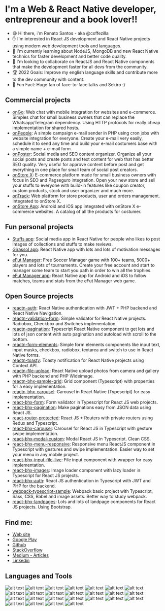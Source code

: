 # I'm a Web & React Native developer, entrepreneur and a book lover!!

- 😄 Hi there, i'm Renato Santos - aka @coffezilla
- ✋ I'm interested in React JS development and React Native projects using modern web development tools and languages.
- 📓 I'm currently learning about NodeJS, MongoDB and new React Native technics for faster development and better code quality.
- 🤝 I'm looking to collaborate on ReactJS and React Native components that make the development faster for all devs from the community.
- 🏆 2022 Goals: Improve my english language skills and contribute more to the dev community with content.
- 🌟 Fun Fact: Huge fan of face-to-face talks and Sekiro :)

## Commercial projects

- [onGo](https://www.bhxsites.com.br/atendimento-para-site): Web chat with mobile integration for websites and e-commerce. Simples chat for small business owners that can replace the Whatsapp/Telegram dependency. Using HTTP protocols for really cheap implementation for shared hosts.
- [onPeople](https://www.bhxsites.com.br/sistema-disparo-de-email): A simple campaign e-mail sender in PHP using cron jobs with website integration for everyone. Create your e-mail very easily, schedule it to send any time and build your e-mail costumers base with a simple name + e-mail form.
- [onPoster](https://www.bhxsites.com.br/organizador-posts-social-media): Social media and SEO content organizer. Organize all your social posts and create posts and text content for web that has better SEO quality. Very useful for approve content before post and get everything in one place for small team of social post creators.
- [onStore X](https://www.bhxsites.com.br/criar-loja-virtual-bh): E-commerce platform made for small business owners with focus in SEO and Pagseguro integration. Open your new store and sell your stuffs to everyone with build-in features like coupon creator, custom products, stock and user organizer and much more.
- [onTrack](https://www.bhxsites.com.br/gerenciamento-de-produtos): Web platform for store products, user and orders management. Integrated to onStore X.
- [onStore App](https://www.bhxsites.com.br/aplicativo-de-venda): Android and iOS app integrated with onStore X e-commerce websites. A catalog of all the products for costumer.

## Fun personal projects

- [Stuffs app](https://play.google.com/store/apps/details?id=stuffs.bhxsites.com): Social media app in React Native for people who likes to post images of collections and stuffs to make reviews.
- [Girassol app](https://play.google.com/store/apps/details?id=girassol.bhxsites.com): React Native app with lots and lots of motivation messages for you.
- [eFut Manager](https://efm.bhxsites.com.br/landpage): Free Soccer Manager game with 100+ teams, 5000+ players and lots of tournaments. Create your free account and start to manager some team to start you path in order to win all the trophies.
- [eFut Manager app](https://play.google.com/store/apps/details?id=efutmanagerv.com): React Native app for Android and iOS to follow matches, teams and stats from the eFut Manager web game.

## Open Source projects

- [reactn-auth](https://github.com/coffezilla/reactn-auth): React Native authentication with JWT + PHP backend and React Native Navigation.
- [reactn-validation-form](https://github.com/coffezilla/reactn-validation-form): Simple validator for React Native projects. Radiobox, Checkbox and Switches implementation.
- [reactn-pagination](https://github.com/coffezilla/reactn-pagination): Typescript React Native component to get lots and lots of json content with auto pagination and autoload with scroll to the bottom.
- [reactn-form-elements](https://github.com/coffezilla/reactn-form-elements): Simple form elements components like input text, input masks, checkbox, radiobox, textarea and switch to use in React Native forms.
- [reactn-toasty](https://github.com/coffezilla/reactn-toasty): Toasty notification for React Native projects using Context API.
- [reactn-file-upload](https://github.com/coffezilla/reactn-file-upload): React Native upload photos from camera and gallery with PHP backend and PHP Wideimage.
- [reactn-bhx-sample-grid](https://github.com/coffezilla/reactn-bhx-sample-grid): Grid component (Typescript) with properties for a easy implementation.
- [reactn-bhx-carousel](https://github.com/coffezilla/reactn-bhx-carousel): Carousel in React Native (Typescript) for easy implementation.
- [react-bhx-form](https://github.com/coffezilla/react-bhx-form): Form validator in Typescript for React JS web projects.
- [react-bhx-pagination](https://github.com/coffezilla/react-bhx-pagination): Make paginations easy from JSON data using React JS.
- [react-router-protected](https://github.com/coffezilla/react-router-protected): React JS + Routers with private routers using Redux and Typescript.
- [react-bhx-carousel](https://github.com/coffezilla/react-bhx-carousel): Carousel for React JS in Typescript with gesture swipe implementation.
- [react-bhx-modal-custom](https://github.com/coffezilla/react-bhx-modal-custom): Modal React JS in Typescript. Clean CSS.
- [react-bhx-menu-responsive](https://github.com/coffezilla/react-bhx-menu-responsive): Responsive menu ReactJS component in Typescript with gestures and swipe implementation. Easier way to set your menu in any mobile project.
- [react-bhx-input-file-live](https://github.com/coffezilla/react-bhx-input-file-live): File input component with wrapper for easy implementation.
- [react-bhx-images](https://github.com/coffezilla/react-bhx-images): Image loader component with lazy loader in Typescript for React JS projects.
- [react-bhx-auth](https://github.com/coffezilla/react-bhx-auth): React JS authentication in Typescript with JWT and PHP for the backend.
- [webpack-typescript-sample](https://github.com/coffezilla/webpack-typescript-sample): Webpack basic project with Typescript, Sass, CSS, Babel and image assets. Better way to study webpack.
- [react-bhx-landpages](https://github.com/coffezilla/react-bhx-landpages): Lots and lots of landpage components for React JS projects. Using Bootstrap.

## Find me:

- [Web site](https://www.bhxsites.com.br)
- [Google Play](https://play.google.com/store/apps/developer?id=BHX+Sites&hl=pt)
- [Github](https://github.com/coffezilla)
- [StackOverflow](https://stackoverflow.com/users/7178355/coffezilla)
- [Medium - Articles](https://medium.com/@coffezilla)
- [Linkedin](https://www.linkedin.com/in/renatojs/)


## Languages and Tools
![alt text]( https://www.bhxsites.com.br/github/logos/bootstrap_result.png)
![alt text]( https://www.bhxsites.com.br/github/logos/css_result.png)
![alt text]( https://www.bhxsites.com.br/github/logos/cypress_result.png)
![alt text]( https://www.bhxsites.com.br/github/logos/docker_result.png)
![alt text]( https://www.bhxsites.com.br/github/logos/eslint_result.png)
![alt text]( https://www.bhxsites.com.br/github/logos/expo_result.png)
![alt text]( https://www.bhxsites.com.br/github/logos/git_result.png)
![alt text]( https://www.bhxsites.com.br/github/logos/github_result.png)
![alt text]( https://www.bhxsites.com.br/github/logos/html_result.png)
![alt text]( https://www.bhxsites.com.br/github/logos/javascript_result.png)
![alt text]( https://www.bhxsites.com.br/github/logos/mac_result.png)
![alt text]( https://www.bhxsites.com.br/github/logos/mobile_result.png)
![alt text]( https://www.bhxsites.com.br/github/logos/mysql_result.png)
![alt text]( https://www.bhxsites.com.br/github/logos/nodejs_result.png)
![alt text]( https://www.bhxsites.com.br/github/logos/photoshop_result.png)
![alt text]( https://www.bhxsites.com.br/github/logos/php_result.png)
![alt text]( https://www.bhxsites.com.br/github/logos/reactjs_result.png)
![alt text]( https://www.bhxsites.com.br/github/logos/sass_result.png)
![alt text]( https://www.bhxsites.com.br/github/logos/sketch_result.png)
![alt text]( https://www.bhxsites.com.br/github/logos/sublime_result.png)
![alt text]( https://www.bhxsites.com.br/github/logos/tailwind_result.png)
![alt text]( https://www.bhxsites.com.br/github/logos/terminal_result.png)
![alt text]( https://www.bhxsites.com.br/github/logos/typescript_result.png)
![alt text]( https://www.bhxsites.com.br/github/logos/vscode_result.png)
![alt text]( https://www.bhxsites.com.br/github/logos/webpack_result.png)
